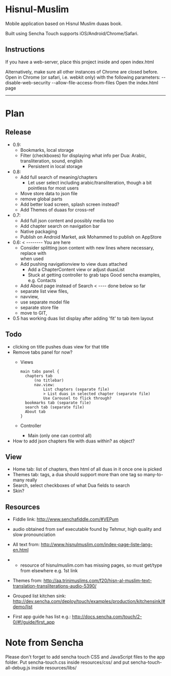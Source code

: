 Hisnul-Muslim
=============
Mobile application based on Hisnul Muslim duaas book.

Built using Sencha Touch supports iOS/Android/Chrome/Safari.

Instructions
------------
If you have a web-server, place this project inside and open index.html

Alternatively, make sure all other instances of Chrome are closed before.
Open in Chrome (or safari, i.e. webkit only) with the following parameters:
--disable-web-security --allow-file-access-from-files
Open the index.html page

- - - - 

Plan
====

Release
--------
*   0.9:
    - Bookmarks, local storage
    - Filter (checkboxes) for displaying what info per Dua: Arabic, transliteration, sound, english
      - Persistent in local storage
*   0.8:
    - Add full search of meaning/chapters
      - Let user select including arabic/transliteration, though a bit pointless for most users
    - Move store data to json file
    - remove global parts
    - Add better load screen, splash screen instead?
    - Add Themes of duaas for cross-ref
*   0.7:
    - Add full json content and possibly media too
    - Add chapter search on navigation bar
    - Native packaging
    - Publish on Android Market, ask Mohammed to publish on AppStore
*   0.6:  < -------- You are here
    - Consider splitting json content with new lines where necessary, replace with <br /> when used
    - Add pushing navigationview to view duas attached
        - Add a ChapterContent view or adjust duasList
        - Stuck at getting controller to grab taps
            Good sencha examples, e.g. Contacts
    + Add About page instead of Search < ---- done below so far
    + separate list view files,
    + navview, 
    + use separate model file
    + separate store file
    + move to GIT, 
*   0.5 has working duas list display after adding 'fit' to tab item layout

Todo
-----
-   clicking on title pushes duas view for that title
-   Remove tabs panel for now?
      - Views

            main tabs panel {
              chapters tab
                  (no titlebar)
                  nav.view:
                      List chapters (separate file)
                      > List duas in selected chapter (separate file)
                      Use Carousel to flick through?
              bookmarks tab (separate file)
              search tab (separate file)
              About tab
            }

      - Controller
        - Main (only one can control all)
-   How to add json chapters file with duas within? as object?

View
----
-   Home tab: list of chapters, then html of all duas in it once one is picked
-   Themes tab: tags, a dua should support more than one tag so many-to-many really
-   Search, select checkboxes of what Dua fields to search
-   Skin?

Resources
---------
*   Fiddle link: http://www.senchafiddle.com/#VEPum
  
*   audio obtained from swf executable found by Tehmur, high quality and slow pronounciation
*   All text from: http://www.hisnulmuslim.com/index-page-liste-lang-en.html
*    - resource of hisnulmuslim.com has missing pages, so must get/type from elsewhere e.g. 1st link
*   Themes from: http://aa.trinimuslims.com/f20/hisn-al-muslim-text-translation-transliterations-audio-5390/
  
*   Grouped list kitchen sink: http://dev.sencha.com/deploy/touch/examples/production/kitchensink/#demo/list
*   First app guide has list e.g.: http://docs.sencha.com/touch/2-0/#!/guide/first_app


Note from Sencha
=================
Please don't forget to add sencha touch CSS and JavaScript files to the app folder.
Put sencha-touch.css inside resources/css/ and put sencha-touch-all-debug.js inside resources/libs/

